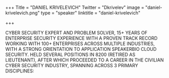 +++
Title = "DANIEL KRIVELEVICH"
Twitter = "Dkrivelev"
image = "daniel-krivelevich.png"
type = "speaker"
linktitle = "daniel-krivelevich"

+++

CYBER SECURITY EXPERT AND PROBLEM SOLVER, 15+ YEARS OF ENTERPRISE SECURITY EXPERIENCE WITH A PROVEN TRACK RECORD WORKING WITH 100+ ENTERPRISES ACROSS MULTIPLE INDUSTRIES, WITH A STRONG ORIENTATION TO APPLICATION SPEAKERBIO CLOUD SECURITY. HELD SEVERAL POSITIONS IN 8200 (RETIRED AS LIEUTENANT), AFTER WHICH PROCEEDED TO A CAREER IN THE CIVILIAN CYBER SECURITY INDUSTRY, SPANNING ACROSS 3 PRIMARY DISCIPLINES:
